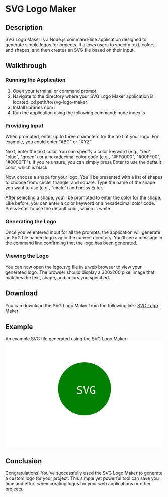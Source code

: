 # SVG Logo Maker

## Description
SVG Logo Maker is a Node.js command-line application designed to generate simple logos for projects. It allows users to specify text, colors, and shapes, and then creates an SVG file based on their input.

## Walkthrough

### Running the Application
1. Open your terminal or command prompt.
2. Navigate to the directory where your SVG Logo Maker application is located.
cd path/to/svg-logo-maker
3. Install libraries
npm i
4. Run the application using the following command:
node index.js

### Providing Input
When prompted, enter up to three characters for the text of your logo. For example, you could enter "ABC" or "XYZ".

Next, enter the text color. You can specify a color keyword (e.g., "red", "blue", "green") or a hexadecimal color code (e.g., "#FF0000", "#00FF00", "#0000FF"). If you're unsure, you can simply press Enter to use the default color, which is black.

Now, choose a shape for your logo. You'll be presented with a list of shapes to choose from: circle, triangle, and square. Type the name of the shape you want to use (e.g., "circle") and press Enter.

After selecting a shape, you'll be prompted to enter the color for the shape. Like before, you can enter a color keyword or a hexadecimal color code. Press Enter to use the default color, which is white.

### Generating the Logo
Once you've entered input for all the prompts, the application will generate an SVG file named logo.svg in the current directory. You'll see a message in the command line confirming that the logo has been generated.

### Viewing the Logo
You can now open the logo.svg file in a web browser to view your generated logo. The browser should display a 300x200 pixel image that matches the text, shape, and colors you specified.

## Download
You can download the SVG Logo Maker from the following link: [SVG Logo Maker](https://github.com/OpalSnellneberger/SVG-Logo-maker)

## Example
An example SVG file generated using the SVG Logo Maker:
![SVG Logo](./examples/logo.svg)


## Conclusion
Congratulations! You've successfully used the SVG Logo Maker to generate a custom logo for your project. This simple yet powerful tool can save you time and effort when creating logos for your web applications or other projects.

